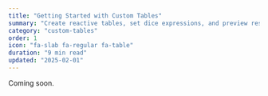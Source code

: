 ```yaml
---
title: "Getting Started with Custom Tables"
summary: "Create reactive tables, set dice expressions, and preview results in real time."
category: "custom-tables"
order: 1
icon: "fa-slab fa-regular fa-table"
duration: "9 min read"
updated: "2025-02-01"
---
```


Coming soon.